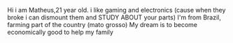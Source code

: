 Hi i am Matheus,21 year old.
i like gaming and electronics (cause when they broke i can dismount them and STUDY ABOUT your parts) 
I'm from Brazil, farming part of the country (mato grosso)
My dream is to become economically good to help my family
